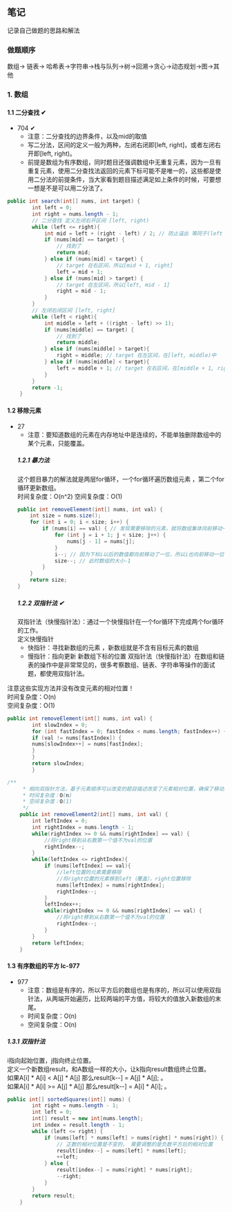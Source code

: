 ## 笔记

记录自己做题的思路和解法

### 做题顺序
数组-> 链表-> 哈希表->字符串->栈与队列->树->回溯->贪心->动态规划->图->其他

### 1. 数组
#### 1.1 二分查找 &#x2714;
* 704 &#x2714;
  * 注意：二分查找的边界条件，以及mid的取值
  * 写二分法，区间的定义一般为两种，左闭右闭即[left, right]，或者左闭右开即[left, right)。
  * 前提是数组为有序数组，同时题目还强调数组中无重复元素，因为一旦有重复元素，使用二分查找法返回的元素下标可能不是唯一的，这些都是使用二分法的前提条件，当大家看到题目描述满足如上条件的时候，可要想一想是不是可以用二分法了。
```java
public int search(int[] nums, int target) {
        int left = 0;
        int right = nums.length - 1;
        // 二分查找 定义左闭右开区间 [left, right)
        while (left <= right){
            int mid = left + (right - left) / 2; // 防止溢出 等同于(left + right) / 2
            if (nums[mid] == target) {
                // 找到了
                return mid;
            } else if (nums[mid] < target) {
                // target 在右区间，所以[mid + 1, right]
                left = mid + 1;
            } else if (nums[mid] > target) {
                // target 在左区间，所以[left, mid - 1]
                right = mid - 1;
            }
        }
        // 左闭右闭区间 [left, right]
        while (left < right){
            int middle = left + ((right - left) >> 1);
            if (nums[middle] == target) {
                // 找到了
                return middle;
            } else if (nums[middle] > target){
                right = middle; // target 在左区间，在[left, middle)中
            } else if (nums[middle] < target){
                left = middle + 1; // target 在右区间，在[middle + 1, right)中
            }
        }
        return -1;
    }
```
#### 1.2 移除元素
* 27 
  * 注意：要知道数组的元素在内存地址中是连续的，不能单独删除数组中的某个元素，只能覆盖。
  ##### 1.2.1 暴力法
  这个题目暴力的解法就是两层for循环，一个for循环遍历数组元素 ，第二个for循环更新数组。  
    时间复杂度：O(n^2)
    空间复杂度：O(1)
    ```java
    public int removeElement(int[] nums, int val) {
        int size = nums.size();
        for (int i = 0; i < size; i++) {
            if (nums[i] == val) { // 发现需要移除的元素，就将数组集体向前移动一位
                for (int j = i + 1; j < size; j++) {
                    nums[j - 1] = nums[j];
                }
                i--; // 因为下标i以后的数值都向前移动了一位，所以i也向前移动一位
                size--; // 此时数组的大小-1
            }
        }
        return size;
    }
    ```
    ##### 1.2.2 双指针法 &#x2714;
    双指针法（快慢指针法）：通过一个快慢指针在一个for循环下完成两个for循环的工作。  
    定义快慢指针
    * 快指针：寻找新数组的元素 ，新数组就是不含有目标元素的数组
    * 慢指针：指向更新 新数组下标的位置
    双指针法（快慢指针法）在数组和链表的操作中是非常常见的，很多考察数组、链表、字符串等操作的面试题，都使用双指针法。  
  
注意这些实现方法并没有改变元素的相对位置！  
时间复杂度：O(n)  
空间复杂度：O(1)  

```java
public int removeElement(int[] nums, int val) {
        int slowIndex = 0;
        for (int fastIndex = 0; fastIndex < nums.length; fastIndex++) {
        if (val != nums[fastIndex]) {
        nums[slowIndex++] = nums[fastIndex];
        }
        }
        return slowIndex;
        }
```
```java
/**
     * 相向双指针方法，基于元素顺序可以改变的题目描述改变了元素相对位置，确保了移动最少元素
     * 时间复杂度：O(n)
     * 空间复杂度：O(1)
     */
    public int removeElement2(int[] nums, int val) {
        int leftIndex = 0;
        int rightIndex = nums.length - 1;
        while(rightIndex >= 0 && nums[rightIndex] == val) {
            //将right移到从右数第一个值不为val的位置
            rightIndex--;
        }
        while(leftIndex <= rightIndex){
            if (nums[leftIndex] == val){
                //left位置的元素需要移除
                //将right位置的元素移到left（覆盖），right位置移除
                nums[leftIndex] = nums[rightIndex];
                rightIndex--;
            }
            leftIndex++;
            while(rightIndex >= 0 && nums[rightIndex] == val) {
                //将right移到从右数第一个值不为val的位置
                rightIndex--;
            }
        }
        return leftIndex;
    }
```
#### 1.3 有序数组的平方 lc-977
* 977
  * 注意：数组是有序的，所以平方后的数组也是有序的，所以可以使用双指针法，从两端开始遍历，比较两端的平方值，将较大的值放入新数组的末尾。
  * 时间复杂度：O(n)
  * 空间复杂度：O(n)  
  
##### 1.3.1 双指针法  
i指向起始位置，j指向终止位置。  
定义一个新数组result，和A数组一样的大小，让k指向result数组终止位置。  
如果A[i] * A[i] < A[j] * A[j] 那么result[k--] = A[j] * A[j]; 。  
如果A[i] * A[i] >= A[j] * A[j] 那么result[k--] = A[i] * A[i]; 。  

```java
public int[] sortedSquares(int[] nums) {
        int right = nums.length - 1;
        int left = 0;
        int[] result = new int[nums.length];
        int index = result.length - 1;
        while (left <= right) {
            if (nums[left] * nums[left] > nums[right] * nums[right]) {
                // 正数的相对位置是不变的， 需要调整的是负数平方后的相对位置
                result[index--] = nums[left] * nums[left];
                ++left;
            } else {
                result[index--] = nums[right] * nums[right];
                --right;
            }
        }
        return result;
    }
```


  
